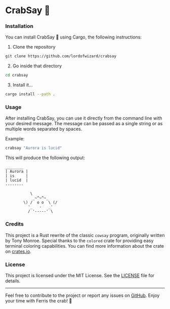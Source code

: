 # CrabSay 🦀


### Installation

You can install CrabSay 🦀 using Cargo, the following instructions:  
1. Clone the repository
```bash
git clone https://github.com/lordofwizard/crabsay
```
2. Go inside that directory
```bash
cd crabsay
```
3. Install it...
```bash
cargo install --path .
```

### Usage

After installing CrabSay, you can use it directly from the command line with your desired message. The message can be passed as a single string or as multiple words separated by spaces.

Example:
```bash
crabsay "Aurora is lucid"
```

This will produce the following output:
```
________
| Aurora |
| is     |
| lucid  |
--------

           \
            _~^~^~_
        \) /  o o  \ (/
          '_   -   _'
          / '-----' \
```

### Credits

This project is a Rust rewrite of the classic `cowsay` program, originally written by Tony Monroe. Special thanks to the `colored` crate for providing easy terminal coloring capabilities. You can find more information about the crate on [crates.io](https://crates.io/crates/colored).

### License

This project is licensed under the MIT License. See the [LICENSE](LICENSE) file for details.

---

Feel free to contribute to the project or report any issues on [GitHub](https://github.com/lordofwizard/crabsay). Enjoy your time with Ferris the crab! 🦀
